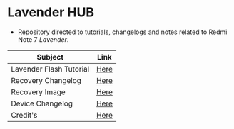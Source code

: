 # Lavender HUB

- Repository directed to tutorials, changelogs and notes related to Redmi Note 7 *Lavender*.

|Subject|Link|
|----|-----|
|Lavender Flash Tutorial|[Here](Lavender%20Flash%20Tutorial.md)|
|Recovery Changelog|[Here](recovery/recovery_changelog.md)|
|Recovery Image|[Here](recovery)|
|Device Changelog|[Here](changelogs/device_changelogs.md)|
|Credit's|[Here](Credit's.md)|

